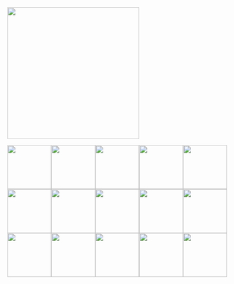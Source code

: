 
<img src="https://user-images.githubusercontent.com/77255300/110394047-814a5680-804a-11eb-85b1-821a6b6c2d3c.PNG" width=300>


<img src="https://user-images.githubusercontent.com/77255300/110390237-6e348800-8044-11eb-863e-9c4d53ffb9bd.png" width=100><img src="https://user-images.githubusercontent.com/77255300/110390615-0599db00-8045-11eb-8f64-b6d148135ab1.png" width=100><img src="https://user-images.githubusercontent.com/77255300/110390711-27935d80-8045-11eb-9f52-97e7cc052f13.png" width=100><img src="https://user-images.githubusercontent.com/77255300/110392360-95d91f80-8047-11eb-90dc-c966ef91ef6c.png" width=100><img src="https://user-images.githubusercontent.com/77255300/110392448-b0ab9400-8047-11eb-82be-8971d672d58c.png" width=100><img src="https://user-images.githubusercontent.com/77255300/110392508-cae57200-8047-11eb-901e-0f1423bef903.png" width=100><img src="https://user-images.githubusercontent.com/77255300/110392598-f49e9900-8047-11eb-94fe-d1aaf8bb0fa9.png" width=100><img src="https://user-images.githubusercontent.com/77255300/110392651-0849ff80-8048-11eb-810a-140879936f62.png" width=100><img src="https://user-images.githubusercontent.com/77255300/110392703-20218380-8048-11eb-9abc-123112c10de6.png" width=100><img src="https://user-images.githubusercontent.com/77255300/110392761-38919e00-8048-11eb-9401-69c5c8ff7152.png" width=100><img src="https://user-images.githubusercontent.com/77255300/110392806-4e06c800-8048-11eb-885e-8777c6ecbf3e.png" width=100><img src="https://user-images.githubusercontent.com/77255300/110392859-60810180-8048-11eb-8e8e-f9b902dc6504.png" width=100><img src="https://user-images.githubusercontent.com/77255300/110392946-83131a80-8048-11eb-9dde-4d79d21fe05d.png" width=100><img src="https://user-images.githubusercontent.com/77255300/110392978-91f9cd00-8048-11eb-8ee0-668014f02735.png" width=100><img src="https://user-images.githubusercontent.com/77255300/110393012-a2aa4300-8048-11eb-95af-732334e8a50a.png" width=100>





